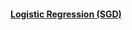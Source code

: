 #### [Logistic Regression (SGD)](https://cwiki.apache.org/confluence/display/MAHOUT/Logistic+Regression)
